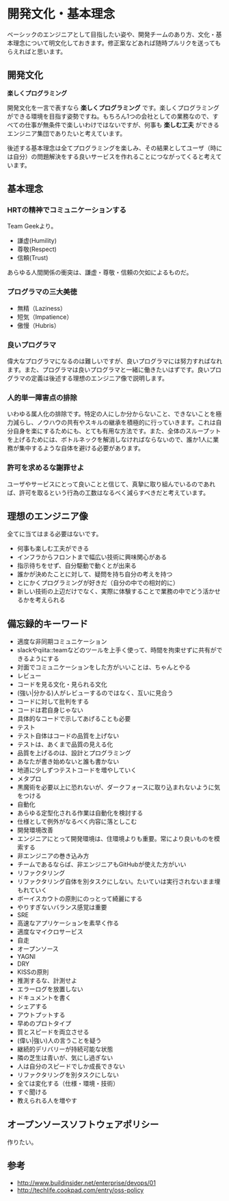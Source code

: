 # 開発文化・基本理念

ベーシックのエンジニアとして目指したい姿や、開発チームのあり方、文化・基本理念について明文化しておきます。修正案などあれば随時プルリクを送ってもらえればと思います。

## 開発文化

**楽しくプログラミング**

開発文化を一言で表すなら **楽しくプログラミング** です。楽しくプログラミングができる環境を目指す姿勢ですね。もちろん1つの会社としての業務なので、すべての仕事が無条件で楽しいわけではないですが、何事も **楽しむ工夫** ができるエンジニア集団でありたいと考えています。

後述する基本理念は全てプログラミングを楽しみ、その結果としてユーザ（時には自分）の問題解決をする良いサービスを作れることにつながってくると考えています。

## 基本理念

### HRTの精神でコミュニケーションする

Team Geekより。

- 謙虚(Humility)
- 尊敬(Respect)
- 信頼(Trust)

あらゆる人間関係の衝突は、謙虚・尊敬・信頼の欠如によるものだ。

### プログラマの三大美徳

- 無精（Laziness）
- 短気（Impatience）
- 傲慢（Hubris）

### 良いプログラマ

偉大なプログラマになるのは難しいですが、良いプログラマには努力すればなれます。また、プログラマは良いプログラマと一緒に働きたいはずです。良いプログラマの定義は後述する理想のエンジニア像で説明します。

### 人的単一障害点の排除

いわゆる属人化の排除です。特定の人にしか分からないこと、できないことを極力減らし、ノウハウの共有やスキルの継承を積極的に行っていきます。これは自分自身を楽にするためにも、とても有用な方法です。また、全体のスループットを上げるためには、ボトルネックを解消しなければならないので、誰か1人に業務が集中するような自体を避ける必要があります。

### 許可を求めるな謝罪せよ

ユーザやサービスにとって良いことと信じて、真摯に取り組んでいるのであれば、許可を取るという行為の工数はなるべく減らすべきだと考えています。

## 理想のエンジニア像

全てに当てはまる必要はないです。

- 何事も楽しむ工夫ができる
- インフラからフロントまで幅広い技術に興味関心がある
- 指示待ちをせず、自分駆動で動くとが出来る
- 誰かが決めたことに対して、疑問を持ち自分の考えを持つ
- とにかくプログラミングが好きだ（自分の中での相対的に）
- 新しい技術の上辺だけでなく、実際に体験することで業務の中でどう活かせるかを考えられる

## 備忘録的キーワード

- 適度な非同期コミュニケーション
 - slackやqiita::teamなどのツールを上手く使って、時間を拘束せずに共有ができるようにする
 - 対面でコミュニケーションをした方がいいことは、ちゃんとやる
- レビュー
 - コードを見る文化・見られる文化
  - (強い|分かる)人がレビューするのではなく、互いに見合う
 - コードに対して批判をする
  - コードは君自身じゃない
 - 具体的なコードで示してあげることも必要
- テスト
 - テスト自体はコードの品質を上げない
  - テストは、あくまで品質の見える化
 - 品質を上げるのは、設計とプログラミング
 - あなたが書き始めないと誰も書かない
 - 地道に少しずつテストコードを増やしていく
- メタプロ
 - 黒魔術を必要以上に恐れないが、ダークフォースに取り込まれないように気をつける
- 自動化
 - あらゆる定型化される作業は自動化を検討する
 - 仕様として例外がなるべく内容に落としこむ
- 開発環境改善
 - エンジニアにとって開発環境は、住環境よりも重要。常により良いものを模索する
- 非エンジニアの巻き込み方
 - チームであるならば、非エンジニアもGitHubが使えた方がいい
- リファクタリング
 - リファクタリング自体を別タスクにしない。たいていは実行されないまま埋もれていく
 - ボーイスカウトの原則にのっとって綺麗にする
  - やりすぎないバランス感覚は重要
- SRE
- 高速なアプリケーションを素早く作る
- 適度なマイクロサービス
- 自走  
- オープンソース
- YAGNI
- DRY
- KISSの原則
- 推測するな、計測せよ
- エラーログを放置しない
- ドキュメントを書く
- シェアする
- アウトプットする
- 早めのプロトタイプ
- 質とスピードを両立させる
- (偉い|強い)人の言うことを疑う
- 継続的デリバリーが持続可能な状態
- 隣の芝生は青いが、気にし過ぎない
- 人は自分のスピードでしか成長できない
- リファクタリングを別タスクにしない
- 全ては変化する（仕様・環境・技術）
- すぐ聞ける
- 教えられる人を増やす

## オープンソースソフトウェアポリシー

作りたい。

## 参考

- http://www.buildinsider.net/enterprise/devops/01
- http://techlife.cookpad.com/entry/oss-policy

